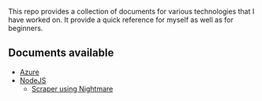 This repo provides a collection of documents for various technologies that I have worked on. It provide a quick reference for myself as well as for beginners.

## Documents available

- [Azure](Azure.md)
- [NodeJS](./NodeJS/NodeJS.md)
    - [Scraper using Nightmare](scraper-nightmare.md)